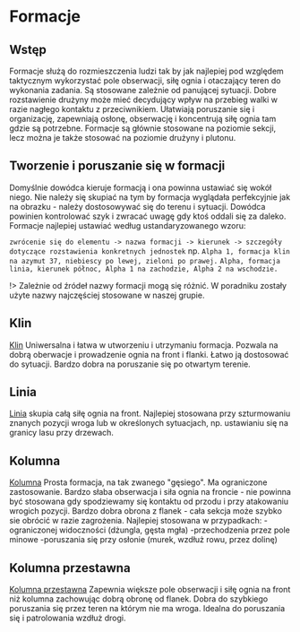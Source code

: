 # Formacje

## Wstęp
Formacje służą do rozmieszczenia ludzi tak by jak najlepiej pod względem taktycznym wykorzystać pole obserwacji, siłę ognia i otaczający teren do wykonania zadania. Są stosowane zależnie od panującej sytuacji. Dobre rozstawienie drużyny może mieć decydujący wpływ na przebieg walki w razie nagłego kontaktu z przeciwnikiem. Ułatwiają poruszanie się i organizację, zapewniają osłonę, obserwację i koncentrują siłę ognia tam gdzie są potrzebne. Formacje są głównie stosowane na poziomie sekcji, lecz można je także stosować na poziomie drużyny i plutonu.

## Tworzenie i poruszanie się w formacji
Domyślnie dowódca kieruje formacją i ona powinna ustawiać się wokół niego. Nie należy się skupiać na tym by formacja wyglądała perfekcyjnie jak na obrazku - należy dostosowywać się do terenu i sytuacji. Dowódca powinien kontrolować szyk i zwracać uwagę gdy ktoś oddali się za daleko. Formacje najlepiej ustawiać według ustandaryzowanego wzoru:

`zwrócenie się do elementu -> nazwa formacji -> kierunek -> szczegóły dotyczące rozstawienia konkretnych jednostek`
np.
`Alpha 1, formacja klin na azymut 37, niebiescy po lewej, zieloni po prawej.`
`Alpha, formacja linia, kierunek północ, Alpha 1 na zachodzie, Alpha 2 na wschodzie.`

!> Zależnie od źródeł nazwy formacji mogą się różnić. W poradniku zostały użyte nazwy najczęściej stosowane w naszej grupie.

## Klin
[Klin](_data/klin.png)
Uniwersalna i łatwa w utworzeniu i utrzymaniu formacja. Pozwala na dobrą oberwacje i prowadzenie ognia na front i flanki. Łatwo ją dostosować do sytuacji. Bardzo dobra na poruszanie się po otwartym terenie.

## Linia
[Linia](_data/linia.png)
skupia całą siłę ognia na front. Najlepiej stosowana przy szturmowaniu znanych pozycji wroga lub w określonych sytuacjach, np. ustawianiu się na granicy lasu przy drzewach.

## Kolumna
[Kolumna](_data/kolumna.png)
Prosta formacja, na tak zwanego "gęsiego". Ma ograniczone zastosowanie. Bardzo słaba obserwacja i siła ognia na froncie - nie powinna być stosowana gdy spodziewamy się kontaktu od przodu i przy atakowaniu wrogich pozycji. Bardzo dobra obrona z flanek - cała sekcja może szybko sie obrócić w razie zagrożenia.
Najlepiej stosowana w przypadkach:
-ograniczonej widoczności (dżungla, gęsta mgła)
-przechodzenia przez pole minowe
-poruszania się przy osłonie (murek, wzdłuż rowu, przez dolinę)

## Kolumna przestawna
[Kolumna przestawna](_data/kolumna_przestawna.png)
Zapewnia większe pole obserwacji i siłę ognia na front niż kolumna zachowując dobrą obronę od flanek. Dobra do szybkiego poruszania się przez teren na którym nie ma wroga. Idealna do poruszania się i patrolowania wzdłuż drogi.
